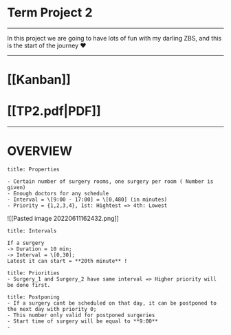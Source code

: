 # Term Project 2
---

In this project we are going to have lots of fun with my darling ZBS, and this is the start of the journey ❤

---

# [[Kanban]]
# [[TP2.pdf|PDF]]

---

# OVERVIEW
```ad-abstract
title: Properties

- Certain number of surgery rooms, one surgery per room ( Number is given)
- Enough doctors for any schedule
- Interval = \[9:00 - 17:00] = \[0,480] (in minutes)
- Priority = {1,2,3,4}, 1st: Hightest => 4th: Lowest

```
![[Pasted image 20220611162432.png]]
```ad-example
title: Intervals

If a surgery
-> Duration = 10 min;
-> Interval = \[0,30];
Latest it can start = **20th minute** !
```
```ad-example
title: Priorities
- Surgery_1 and Surgery_2 have same interval => Higher priority will be done first.
```
```ad-example
title: Postponing
- If a surgery cant be scheduled on that day, it can be postponed to the next day with priority 0;
- This number only valid for postponed surgeries
- Start time of surgery will be equal to **9:00**
- 
```
